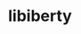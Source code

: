---
title: "libiberty"
layout: cache
categories: [package, v0.19]
meta: {"versions": ["2.37"], "compilers": ["gcc@=11.1.0", "gcc@=7.5.0"], "oss": ["ubuntu18.04", "ubuntu20.04"], "platforms": ["linux"], "targets": ["x86_64"], "stacks": ["e4s", "tutorial"], "num_specs": 2, "num_specs_by_stack": {"tutorial": 1, "e4s": 1}}
spec_details: [{"hash": "zm47sgeycvd3tajg3ixpva6d4n64swbj", "compiler": "gcc@=7.5.0", "versions": ["2.37"], "os": "ubuntu18.04", "platform": "linux", "target": "x86_64", "variants": ["build_system=autotools", "+pic"], "stacks": ["tutorial"], "size": "-", "tarball": "https://binaries.spack.io/releases/v0.19/build_cache/linux-ubuntu18.04-x86_64/gcc-7.5.0/libiberty-2.37/linux-ubuntu18.04-x86_64-gcc-7.5.0-libiberty-2.37-zm47sgeycvd3tajg3ixpva6d4n64swbj.spack"}, {"hash": "42oxmrb5tbmtcklzoqdmf6hqvqd2jtyn", "compiler": "gcc@=11.1.0", "versions": ["2.37"], "os": "ubuntu20.04", "platform": "linux", "target": "x86_64", "variants": ["build_system=autotools", "+pic"], "stacks": ["e4s"], "size": "-", "tarball": "https://binaries.spack.io/releases/v0.19/build_cache/linux-ubuntu20.04-x86_64/gcc-11.1.0/libiberty-2.37/linux-ubuntu20.04-x86_64-gcc-11.1.0-libiberty-2.37-42oxmrb5tbmtcklzoqdmf6hqvqd2jtyn.spack"}]
---